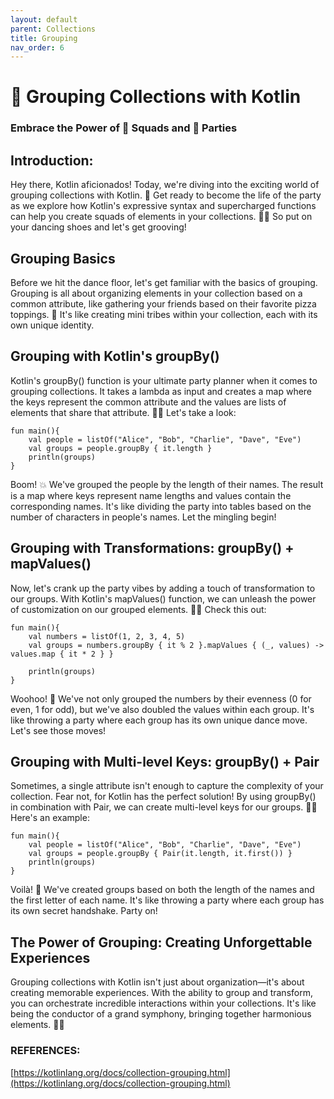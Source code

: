 ```yaml
---
layout: default
parent: Collections
title: Grouping
nav_order: 6
---
```

<script src="https://unpkg.com/kotlin-playground@1" data-selector="code"></script>

# 📝 Grouping Collections with Kotlin
### Embrace the Power of 🎊 Squads and 🎉 Parties

## Introduction:
Hey there, Kotlin aficionados! Today, we're diving into the exciting world of grouping collections with Kotlin. 🥳 Get ready to become the life of the party as we explore how Kotlin's expressive syntax and supercharged functions can help you create squads of elements in your collections. 🕺💃 So put on your dancing shoes and let's get grooving!

## Grouping Basics
Before we hit the dance floor, let's get familiar with the basics of grouping. Grouping is all about organizing elements in your collection based on a common attribute, like gathering your friends based on their favorite pizza toppings. 🍕 It's like creating mini tribes within your collection, each with its own unique identity.

## Grouping with Kotlin's groupBy()
Kotlin's groupBy() function is your ultimate party planner when it comes to grouping collections. It takes a lambda as input and creates a map where the keys represent the common attribute and the values are lists of elements that share that attribute. 🎩✨ Let's take a look:

```run-kotlin
fun main(){
    val people = listOf("Alice", "Bob", "Charlie", "Dave", "Eve")
    val groups = people.groupBy { it.length }
    println(groups)
}
```
Boom! 💥 We've grouped the people by the length of their names. The result is a map where keys represent name lengths and values contain the corresponding names. It's like dividing the party into tables based on the number of characters in people's names. Let the mingling begin!

## Grouping with Transformations: groupBy() + mapValues()
Now, let's crank up the party vibes by adding a touch of transformation to our groups. With Kotlin's mapValues() function, we can unleash the power of customization on our grouped elements. 🎉💫 Check this out:

```run-kotlin
fun main(){
    val numbers = listOf(1, 2, 3, 4, 5)
    val groups = numbers.groupBy { it % 2 }.mapValues { (_, values) -> values.map { it * 2 } }

    println(groups)
}
```
Woohoo! 🙌 We've not only grouped the numbers by their evenness (0 for even, 1 for odd), but we've also doubled the values within each group. It's like throwing a party where each group has its own unique dance move. Let's see those moves!

## Grouping with Multi-level Keys: groupBy() + Pair
Sometimes, a single attribute isn't enough to capture the complexity of your collection. Fear not, for Kotlin has the perfect solution! By using groupBy() in combination with Pair, we can create multi-level keys for our groups. 🤝✨ Here's an example:

```run-kotlin
fun main(){
    val people = listOf("Alice", "Bob", "Charlie", "Dave", "Eve")
    val groups = people.groupBy { Pair(it.length, it.first()) }
    println(groups)
}
```
Voilà! 🎉 We've created groups based on both the length of the names and the first letter of each name. It's like throwing a party where each group has its own secret handshake. Party on!

## The Power of Grouping: Creating Unforgettable Experiences
Grouping collections with Kotlin isn't just about organization—it's about creating memorable experiences. With the ability to group and transform, you can orchestrate incredible interactions within your collections. It's like being the conductor of a grand symphony, bringing together harmonious elements. 🎵🎻

### REFERENCES:

[https://kotlinlang.org/docs/collection-grouping.html](https://kotlinlang.org/docs/collection-grouping.html)
